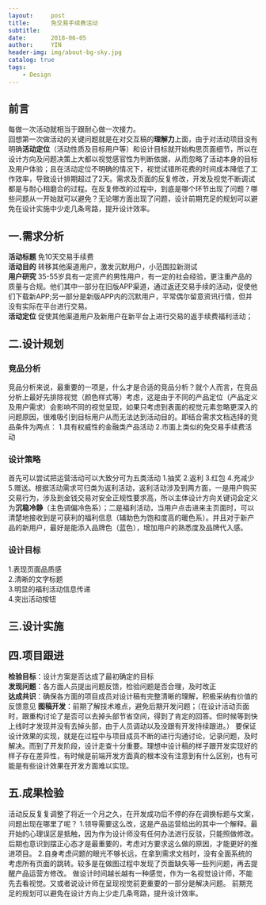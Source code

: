 ```yaml
---
layout:     post
title:      免交易手续费活动
subtitle:   
date:       2018-06-05
author:     YIN
header-img: img/about-bg-sky.jpg
catalog: true
tags:
    - Design
---
```


##  前言
每做一次活动就相当于跟耐心做一次接力。  
回想第一次做活动的关键问题就是在对交互稿的**理解力**上面，由于对活动项目没有明确**活动定位**（活动性质及目标用户等）和设计目标就开始构思页面细节，所以在设计方向及问题决策上大都以视觉感官性为判断依据，从而忽略了活动本身的目标及用户体验；且在活动定位不明确的情况下，视觉试错所花费的时间成本降低了工作效率，导致设计排期超过了2天。需求及页面的反复修改，开发及视觉不断调试都是与耐心相磨合的过程。在反复修改的过程中，到底是哪个环节出现了问题？哪些问题从一开始就可以避免？无论哪方面出现了问题，设计前期充足的规划可以避免在设计实施中少走几条弯路，提升设计效率。

## 一.需求分析
**活动标题**  免10天交易手续费  
**活动目的**  转移其他渠道用户，激发沉默用户，小范围拉新测试  
**用户研究**  35-55岁具有一定资产的男性用户，有一定的社会经验，更注重产品的质量与合规。他们其中一部分在旧版APP渠道，通过返还交易手续的活动，促使他们下载新APP;另一部分是新版APP内的沉默用户，平常偶尔留意资讯行情，但并没有实际在平台进行交易。  
**活动定位**  促使其他渠道用户及新用户在新平台上进行交易的返手续费福利活动；  

## 二.设计规划  
### 竞品分析
竞品分析来说，最重要的一项是，什么才是合适的竞品分析？就个人而言，在竞品分析上最好先排除视觉（颜色样式等）考虑，这是由于不同的产品定位（产品定义及用户需求）会影响不同的视觉呈现，如果只考虑到表面的视觉元素忽略更深入的问题原因，很难吸引到目标用户从而无法达到活动目的。即结合需求文档选择的竞品条件为两点：  1.具有权威性的金融类产品活动  2.市面上类似的免交易手续费活动  
### 设计策略
首先可以尝试把运营活动可以大致分可为五类活动 1.抽奖 2.返利 3.红包 4.充减少 5.赠送。根据活动需求可归类为返利活动，返利活动涉及到两方面，一是用户购买交易行为，涉及到金钱交易对安全正规性要求高，所以主体设计方向关键词会定义为**沉稳冷静**（主色调偏冷色系）；二是福利活动，当用户点击进来主页面时，可以清楚地接收到是可获利的福利信息（辅助色为饱和度高的暖色系）。并且对于新产品的新用户，最好是能添入品牌色（蓝色），增加用户的熟悉度及品牌代入感。
### 设计目标
1.表现页面品质感  
2.清晰的文字标题  
3.明显的福利活动信息传递  
4.突出活动按钮  
     
## 三.设计实施

## 四.项目跟进
**检验目标**：设计方案是否达成了最初确定的目标  
**发现问题**：各方面人员提出问题反馈，检验问题是否合理，及时改正  
**达成共识**：确保各方面的项目成员对设计稿有完整清晰的理解，积极采纳有价值的反馈意见
**图稿开发**：前期了解技术难点，避免后期开发问题；（在设计活动页面时，跟重构讨论了是否可以去掉头部节省空间，得到了肯定的回答。但时候等到快上线时才发现并没有去掉头部，由于人员调动以及没跟有开发持续跟进。）
要保证设计效果的实现，就是在过程中与项目成员不断的进行沟通讨论，记录问题，及时解决。而到了开发阶段，设计走查十分重要。理想中设计稿的样子跟开发实现好的样子存在差异性，有时候是前端开发方面真的根本没有注意到有什么区别，也有可能是有些设计效果在开发方面难以实现。

## 五.成果检验
活动反反复复调整了将近一个月之久，在开发成功后不停的存在调换标题与文案，问题出现在哪里了呢？
1.领导需要这么改，这是产品运营给出的其中一个解释。最开始的心理误区是抵触，因为作为设计师没有任何办法进行反驳，只能照做修改。后期也意识到摆正心态才是最重要的，考虑对方要求这么做的原因，才能更好的推进项目。
2.自身考虑问题的眼光不够长远，在拿到需求文档时，没有全面系统的考虑所有页面的跳转。较多是在做图过程中发现了页面缺失等一些列问题，再去提醒产品运营方修改。 
做设计时间越长越有一种感觉，作为一名视觉设计师，不能先去看视觉。又或者说设计师在呈现视觉前更重要的一部分是解决问题。
前期充足的规划可以避免在设计方向上少走几条弯路，提升设计效率。














